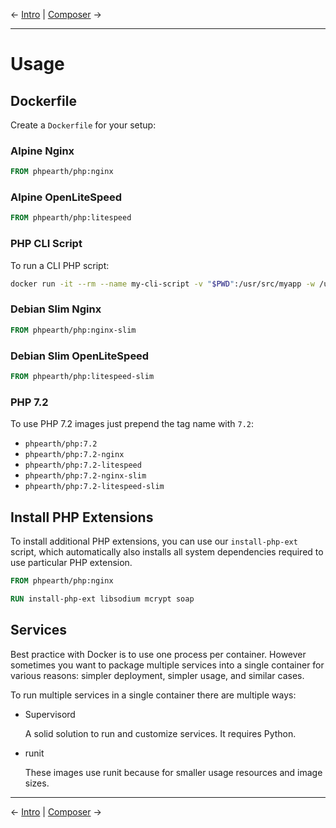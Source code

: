 &larr; [Intro](README.md) | [Composer](composer.md) &rarr;

---

# Usage

## Dockerfile

Create a `Dockerfile` for your setup:

### Alpine Nginx

```Dockerfile
FROM phpearth/php:nginx
```

### Alpine OpenLiteSpeed

```Dockerfile
FROM phpearth/php:litespeed
```

### PHP CLI Script

To run a CLI PHP script:

```bash
docker run -it --rm --name my-cli-script -v "$PWD":/usr/src/myapp -w /usr/src/myapp phpearth/php php script.php
```

### Debian Slim Nginx

```Dockerfile
FROM phpearth/php:nginx-slim
```

### Debian Slim OpenLiteSpeed

```Dockerfile
FROM phpearth/php:litespeed-slim
```

### PHP 7.2

To use PHP 7.2 images just prepend the tag name with `7.2`:

* `phpearth/php:7.2`
* `phpearth/php:7.2-nginx`
* `phpearth/php:7.2-litespeed`
* `phpearth/php:7.2-nginx-slim`
* `phpearth/php:7.2-litespeed-slim`

## Install PHP Extensions

To install additional PHP extensions, you can use our `install-php-ext` script,
which automatically also installs all system dependencies required to use particular
PHP extension.

```Dockerfile
FROM phpearth/php:nginx

RUN install-php-ext libsodium mcrypt soap
```

## Services

Best practice with Docker is to use one process per container. However sometimes
you want to package multiple services into a single container for various reasons:
simpler deployment, simpler usage, and similar cases.

To run multiple services in a single container there are multiple ways:

* Supervisord

  A solid solution to run and customize services. It requires Python.

* runit

  These images use runit because for smaller usage resources and image sizes.

---

&larr; [Intro](README.md) | [Composer](composer.md) &rarr;
